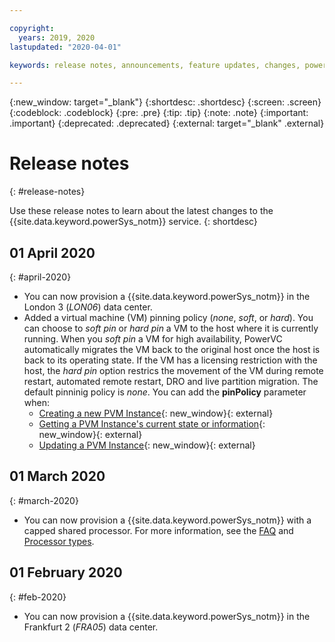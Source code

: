 ```yaml
---

copyright:
  years: 2019, 2020
lastupdated: "2020-04-01"

keywords: release notes, announcements, feature updates, changes, power systems virtual server

---
```


{:new_window: target="_blank"}
{:shortdesc: .shortdesc}
{:screen: .screen}
{:codeblock: .codeblock}
{:pre: .pre}
{:tip: .tip}
{:note: .note}
{:important: .important}
{:deprecated: .deprecated}
{:external: target="_blank" .external}

# Release notes
{: #release-notes}

Use these release notes to learn about the latest changes to the {{site.data.keyword.powerSys_notm}} service.
{: shortdesc}

## 01 April 2020
{: #april-2020}

- You can now provision a {{site.data.keyword.powerSys_notm}} in the London 3 (*LON06*) data center.
- Added a virtual machine (VM) pinning policy (*none*, *soft*, or *hard*). You can choose to *soft pin* or *hard pin* a VM to the host where it is currently running. When you *soft pin* a VM for high availability, PowerVC automatically migrates the VM back to the original host once the host is back to its operating state. If the VM has a licensing restriction with the host, the *hard pin* option restrics the movement of the VM during remote restart, automated remote restart, DRO and live partition migration. The default pinninig policy is *none*. You can add the **pinPolicy** parameter when:
    - [Creating a new PVM Instance](https://cloud.ibm.com/apidocs/power-cloud#create-a-new-pvm-instance){: new_window}{: external}
    - [Getting a PVM Instance's current state or information](https://cloud.ibm.com/apidocs/power-cloud#get-a-pvm-instance-s-current-state-or-information){: new_window}{: external}
    - [Updating a PVM Instance](https://cloud.ibm.com/apidocs/power-cloud#update-a-pcloud-pvm-instance){: new_window}{: external}
<!-- - You can now provision a {{site.data.keyword.powerSys_notm}} in the Toronto (*TOR01*) data center. -->
<!-- - Added several [snapshot](https://cloud.ibm.com/apidocs/power-cloud#list-all-pvm-instance-snapshots-for-this-cloud-ins) API methods. -->

## 01 March 2020
{: #march-2020}

- You can now provision a {{site.data.keyword.powerSys_notm}} with a capped shared processor. For more information, see the [FAQ](/docs/power-iaas?topic=power-iaas-power-iaas-faqs#processor) and [Processor types](/docs/power-iaas?topic=power-iaas-pricing-virtual-server#pricing-processor).

## 01 February 2020
{: #feb-2020}

- You can now provision a {{site.data.keyword.powerSys_notm}} in the Frankfurt 2 (*FRA05*) data center.

